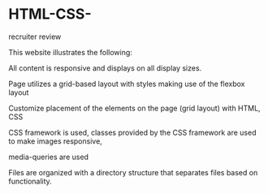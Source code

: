 # HTML-CSS-
recruiter review

This website illustrates the following:

All content is responsive and displays on all display sizes. 

Page utilizes a grid-based layout with styles making use of the flexbox layout

Customize placement of the elements on the page (grid layout) with HTML, CSS

CSS framework is used, classes provided by the CSS framework are used to make images responsive, 

media-queries are used

Files are organized with a directory structure that separates files based on functionality.
